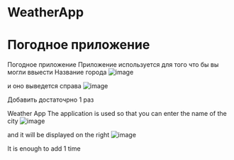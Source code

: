 # WeatherApp
# Погодное приложение

Погодное приложение
Приложение используется для того что бы вы могли ввыести Название города 
![image](https://user-images.githubusercontent.com/102300548/174278165-9e54373c-625b-4029-9fc4-f1af9d48563b.png)

и оно выведется справа 
![image](https://user-images.githubusercontent.com/102300548/174278358-cd232982-44b1-496c-8bbf-6e3cfbd51013.png)

Добавить достаточрно 1 раз



Weather App
The application is used so that you can enter the name of the city
![image](https://user-images.githubusercontent.com/102300548/174278165-9e54373c-625b-4029-9fc4-f1af9d48563b.png)

and it will be displayed on the right
![image](https://user-images.githubusercontent.com/102300548/174278358-cd232982-44b1-496c-8bbf-6e3cfbd51013.png)


It is enough to add 1 time
